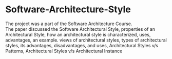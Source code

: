 # Software-Architecture-Style
The project was a part of the Software Architecture Course.  
The paper discussed the Software Architectural Style, properties of an Architectural Style, how an architectural style is characterized, uses, advantages, an example. views of architectural styles, types of architectural styles, its advantages, disadvantages, and uses, Architectural Styles v/s Patterns, Architectural Styles v/s Architectural Instance
